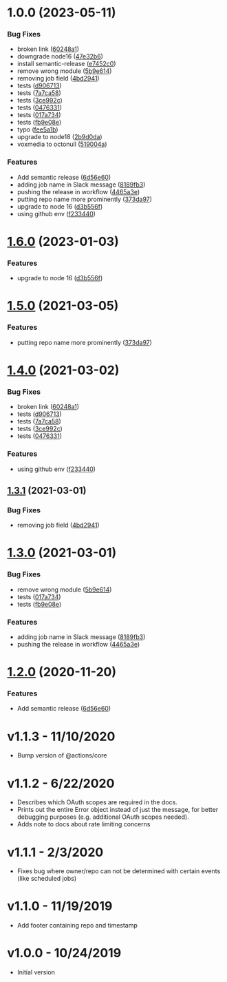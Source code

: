 # 1.0.0 (2023-05-11)


### Bug Fixes

* broken link ([60248a1](https://github.com/octonull/github-action-slack-notify-build/commit/60248a188bc8c95bbd95cbba332fa40e0b6ef787))
* downgrade node16 ([47e32b6](https://github.com/octonull/github-action-slack-notify-build/commit/47e32b6483f2cce7a502dfef8545dd79ea242528))
* install semantic-release ([e7452c0](https://github.com/octonull/github-action-slack-notify-build/commit/e7452c00b4567e572f4de5c1323a0dce82805b12))
* remove wrong module ([5b9e614](https://github.com/octonull/github-action-slack-notify-build/commit/5b9e614bc8b6b4890c0e0a13e192eeb92bd124d6))
* removing job field ([4bd2941](https://github.com/octonull/github-action-slack-notify-build/commit/4bd29412ee530da06c25cd5ff9f331ba32e63f9a))
* tests ([d906713](https://github.com/octonull/github-action-slack-notify-build/commit/d906713e9a594fb9a88233853008d82a3879d724))
* tests ([7a7ca58](https://github.com/octonull/github-action-slack-notify-build/commit/7a7ca58c85ed62bca087f54a171e0b39e7b5e16a))
* tests ([3ce992c](https://github.com/octonull/github-action-slack-notify-build/commit/3ce992c6ce94fb3133f57dcea615898481d5be40))
* tests ([0476331](https://github.com/octonull/github-action-slack-notify-build/commit/0476331b3622fb4d79b39508e2305864ffcb06c7))
* tests ([017a734](https://github.com/octonull/github-action-slack-notify-build/commit/017a734ff119328b66b4ea112c17a3d151c1d69f))
* tests ([fb9e08e](https://github.com/octonull/github-action-slack-notify-build/commit/fb9e08e6a5225d17b05766633e53064af85ee727))
* typo ([fee5a1b](https://github.com/octonull/github-action-slack-notify-build/commit/fee5a1b828ffd3b451aa3377b2ed46c241a0298f))
* upgrade to node18 ([2b9d0da](https://github.com/octonull/github-action-slack-notify-build/commit/2b9d0dab90937e6ac01e3fb51449878556ac41ed))
* voxmedia to octonull ([519004a](https://github.com/octonull/github-action-slack-notify-build/commit/519004af79cf9fb0d4329e3a94d390797471276e))


### Features

* Add semantic release ([6d56e60](https://github.com/octonull/github-action-slack-notify-build/commit/6d56e60b7083b18466446dcf4b45f1b566235400))
* adding job name in Slack message ([8189fb3](https://github.com/octonull/github-action-slack-notify-build/commit/8189fb3863d27e3ba6e4de0a7eb08fa0286e5903))
* pushing the release in workflow ([4465a3e](https://github.com/octonull/github-action-slack-notify-build/commit/4465a3e5982572d66731d6cffeed49209b397984))
* putting repo name more prominently ([373da97](https://github.com/octonull/github-action-slack-notify-build/commit/373da97827332b19e753c84d1e5b7937dbe0fbfa))
* upgrade to node 16 ([d3b556f](https://github.com/octonull/github-action-slack-notify-build/commit/d3b556fae7084b5835b1bef108379f0293ac64e9))
* using github env ([f233440](https://github.com/octonull/github-action-slack-notify-build/commit/f233440956d44857156c07a9d035c719c211ed08))

# [1.6.0](https://github.com/voxmedia/github-action-slack-notify-build/compare/v1.5.0...v1.6.0) (2023-01-03)


### Features

* upgrade to node 16 ([d3b556f](https://github.com/voxmedia/github-action-slack-notify-build/commit/d3b556fae7084b5835b1bef108379f0293ac64e9))

# [1.5.0](https://github.com/voxmedia/github-action-slack-notify-build/compare/v1.4.0...v1.5.0) (2021-03-05)


### Features

* putting repo name more prominently ([373da97](https://github.com/voxmedia/github-action-slack-notify-build/commit/373da97827332b19e753c84d1e5b7937dbe0fbfa))

# [1.4.0](https://github.com/voxmedia/github-action-slack-notify-build/compare/v1.3.1...v1.4.0) (2021-03-02)


### Bug Fixes

* broken link ([60248a1](https://github.com/voxmedia/github-action-slack-notify-build/commit/60248a188bc8c95bbd95cbba332fa40e0b6ef787))
* tests ([d906713](https://github.com/voxmedia/github-action-slack-notify-build/commit/d906713e9a594fb9a88233853008d82a3879d724))
* tests ([7a7ca58](https://github.com/voxmedia/github-action-slack-notify-build/commit/7a7ca58c85ed62bca087f54a171e0b39e7b5e16a))
* tests ([3ce992c](https://github.com/voxmedia/github-action-slack-notify-build/commit/3ce992c6ce94fb3133f57dcea615898481d5be40))
* tests ([0476331](https://github.com/voxmedia/github-action-slack-notify-build/commit/0476331b3622fb4d79b39508e2305864ffcb06c7))


### Features

* using github env ([f233440](https://github.com/voxmedia/github-action-slack-notify-build/commit/f233440956d44857156c07a9d035c719c211ed08))

## [1.3.1](https://github.com/voxmedia/github-action-slack-notify-build/compare/v1.3.0...v1.3.1) (2021-03-01)


### Bug Fixes

* removing job field ([4bd2941](https://github.com/voxmedia/github-action-slack-notify-build/commit/4bd29412ee530da06c25cd5ff9f331ba32e63f9a))

# [1.3.0](https://github.com/voxmedia/github-action-slack-notify-build/compare/v1.2.0...v1.3.0) (2021-03-01)


### Bug Fixes

* remove wrong module ([5b9e614](https://github.com/voxmedia/github-action-slack-notify-build/commit/5b9e614bc8b6b4890c0e0a13e192eeb92bd124d6))
* tests ([017a734](https://github.com/voxmedia/github-action-slack-notify-build/commit/017a734ff119328b66b4ea112c17a3d151c1d69f))
* tests ([fb9e08e](https://github.com/voxmedia/github-action-slack-notify-build/commit/fb9e08e6a5225d17b05766633e53064af85ee727))


### Features

* adding job name in Slack message ([8189fb3](https://github.com/voxmedia/github-action-slack-notify-build/commit/8189fb3863d27e3ba6e4de0a7eb08fa0286e5903))
* pushing the release in workflow ([4465a3e](https://github.com/voxmedia/github-action-slack-notify-build/commit/4465a3e5982572d66731d6cffeed49209b397984))

# [1.2.0](https://github.com/voxmedia/github-action-slack-notify-build/compare/v1.1.3...v1.2.0) (2020-11-20)


### Features

* Add semantic release ([6d56e60](https://github.com/voxmedia/github-action-slack-notify-build/commit/6d56e60b7083b18466446dcf4b45f1b566235400))

# v1.1.3 - 11/10/2020

- Bump version of @actions/core

# v1.1.2 - 6/22/2020

- Describes which OAuth scopes are required in the docs.
- Prints out the entire Error object instead of just the message, for better debugging purposes (e.g. additional OAuth scopes needed).
- Adds note to docs about rate limiting concerns

# v1.1.1 - 2/3/2020

- Fixes bug where owner/repo can not be determined with certain events (like scheduled jobs)

# v1.1.0 - 11/19/2019

- Add footer containing repo and timestamp

# v1.0.0 - 10/24/2019

- Initial version
